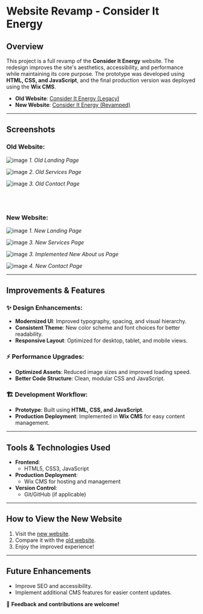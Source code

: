 # Website Revamp - Consider It Energy

## Overview

This project is a full revamp of the **Consider It Energy** website. The redesign improves the site's aesthetics, accessibility, and performance while maintaining its core purpose. The prototype was developed using **HTML, CSS, and JavaScript**, and the final production version was deployed using the **Wix CMS**.

- **Old Website**: [Consider It Energy (Legacy)](https://www.cs.torontomu.ca/~ksotelo/consideritenergy/legacy/index.html)
- **New Website**: [Consider It Energy (Revamped)](consideritenergy.com)

---

## Screenshots

### Old Website:
![image](https://github.com/user-attachments/assets/0c7b12ce-f471-4c1b-b4fb-e9ac5470542f)
*1. Old Landing Page*
   
![image](https://github.com/user-attachments/assets/c8c05400-9c6b-4ccd-8350-23ef1b2ed964)
*2. Old Services Page*

![image](https://github.com/user-attachments/assets/606fb745-ce81-4cac-8aae-4da5d768aa43)
*3. Old Contact Page*    

<br>

<br>

### New Website:
![image](https://github.com/user-attachments/assets/d4847542-9145-4bbc-8e4a-3fc7fc0209eb)
*1. New Landing Page*

![image](https://github.com/user-attachments/assets/4a507f64-0d4e-42a0-b1e8-214429832655)
*3. New Services Page*

![image](https://github.com/user-attachments/assets/1f0c860f-5391-47bb-a9e1-f3f0ab3b38cc)
*3. Implemented New About us Page*

![image](https://github.com/user-attachments/assets/5a0edb50-6964-44dd-aec5-c62e4845894a)
*4. New Contact Page*







---

## Improvements & Features

### ✨ Design Enhancements:
- **Modernized UI**: Improved typography, spacing, and visual hierarchy.
- **Consistent Theme**: New color scheme and font choices for better readability.
- **Responsive Layout**: Optimized for desktop, tablet, and mobile views.

### ⚡ Performance Upgrades:
- **Optimized Assets**: Reduced image sizes and improved loading speed.
- **Better Code Structure**: Clean, modular CSS and JavaScript.

### 🏗️ Development Workflow:
- **Prototype**: Built using **HTML, CSS, and JavaScript**.
- **Production Deployment**: Implemented in **Wix CMS** for easy content management.

---

## Tools & Technologies Used

- **Frontend**:
  - HTML5, CSS3, JavaScript
- **Production Deployment**:
  - Wix CMS for hosting and management
- **Version Control**:
  - Git/GitHub (if applicable)

---

## How to View the New Website

1. Visit the [new website](https://www.cs.torontomu.ca/~ksotelo/consideritenergy/index.html).
2. Compare it with the [old website](https://www.consideritenergy.com/).
3. Enjoy the improved experience!

---

## Future Enhancements

- Improve SEO and accessibility.
- Implement additional CMS features for easier content updates.

🚀 **Feedback and contributions are welcome!**
